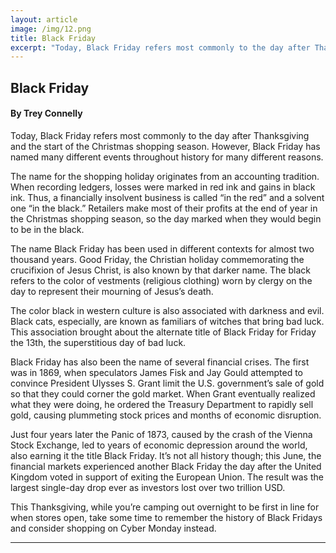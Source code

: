 ```yaml
---
layout: article
image: /img/12.png
title: Black Friday
excerpt: "Today, Black Friday refers most commonly to the day after Thanksgiving and the start of the Christmas shopping season. However, Black Friday has named many different events throughout history for many different reasons."
---
```


<h2>Black Friday</h2>
<h4>By Trey Connelly</h4>

Today, Black Friday refers most commonly to the day after Thanksgiving and the start of the Christmas shopping season. However, Black Friday has named many different events throughout history for many different reasons.

The name for the shopping holiday originates from an accounting tradition. When recording ledgers, losses were marked in red ink and gains in black ink. Thus, a financially insolvent business is called “in the red” and a solvent one “in the black.” Retailers make most of their profits at the end of year in the Christmas shopping season, so the day marked when they would begin to be in the black.

The name Black Friday has been used in different contexts for almost two thousand years. Good Friday, the Christian holiday commemorating the crucifixion of Jesus Christ, is also known by that darker name. The black refers to the color of vestments (religious clothing) worn by clergy on the day to represent their mourning of Jesus’s death.

The color black in western culture is also associated with darkness and evil. Black cats, especially, are known as familiars of witches that bring bad luck. This association brought about the alternate title of Black Friday for Friday the 13th, the superstitious day of bad luck.

Black Friday has also been the name of several financial crises. The first was in 1869, when speculators James Fisk and Jay Gould attempted to convince President Ulysses S. Grant limit the U.S. government’s sale of gold so that they could corner the gold market. When Grant eventually realized what they were doing, he ordered the Treasury Department to rapidly sell gold, causing plummeting stock prices and months of economic disruption.

Just four years later the Panic of 1873, caused by the crash of the Vienna Stock Exchange, led to years of economic depression around the world, also earning it the title Black Friday. It’s not all history though; this June, the financial markets experienced another Black Friday the day after the United Kingdom voted in support of exiting the European Union. The result was the largest single-day drop ever as investors lost over two trillion USD.

This Thanksgiving, while you’re camping out overnight to be first in line for when stores open, take some time to remember the history of Black Fridays and consider shopping on Cyber Monday instead.
 
<hr style="border-color:#7D7D7D;height:0.5px;">


